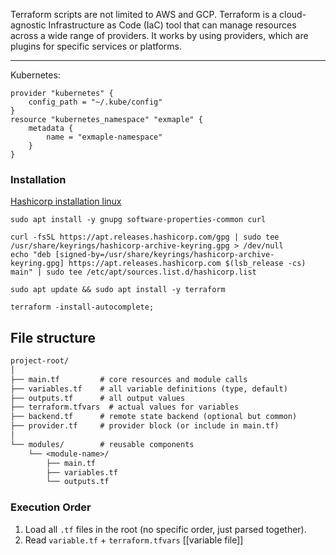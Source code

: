 Terraform scripts are not limited to AWS and GCP. Terraform is a cloud-agnostic Infrastructure as Code (IaC) tool that can manage resources across a wide range of providers. It works by using providers, which are plugins for specific services or platforms.

---
Kubernetes:
```hcl
provider "kubernetes" {
	config_path = "~/.kube/config"
}
resource "kubernetes_namespace" "exmaple" {
	metadata {
		name = "exmaple-namespace"
	}
}
```

### Installation
[Hashicorp installation linux](https://developer.hashicorp.com/terraform/tutorials/aws-get-started/install-cli)
```shell
sudo apt install -y gnupg software-properties-common curl

```

```shell
curl -fsSL https://apt.releases.hashicorp.com/gpg | sudo tee /usr/share/keyrings/hashicorp-archive-keyring.gpg > /dev/null
echo "deb [signed-by=/usr/share/keyrings/hashicorp-archive-keyring.gpg] https://apt.releases.hashicorp.com $(lsb_release -cs) main" | sudo tee /etc/apt/sources.list.d/hashicorp.list

```

```shell
sudo apt update && sudo apt install -y terraform
```

```shell
terraform -install-autocomplete;
```


## File structure
```txt
project-root/
│
├── main.tf         # core resources and module calls
├── variables.tf    # all variable definitions (type, default)
├── outputs.tf      # all output values
├── terraform.tfvars  # actual values for variables
├── backend.tf      # remote state backend (optional but common)
├── provider.tf     # provider block (or include in main.tf)
│
└── modules/        # reusable components
    └── <module-name>/
        ├── main.tf
        ├── variables.tf
        └── outputs.tf

```

### Execution Order
1. Load all `.tf` files in the root (no specific order, just parsed together).
2. Read `variable.tf` + `terraform.tfvars` [[variable file]]
